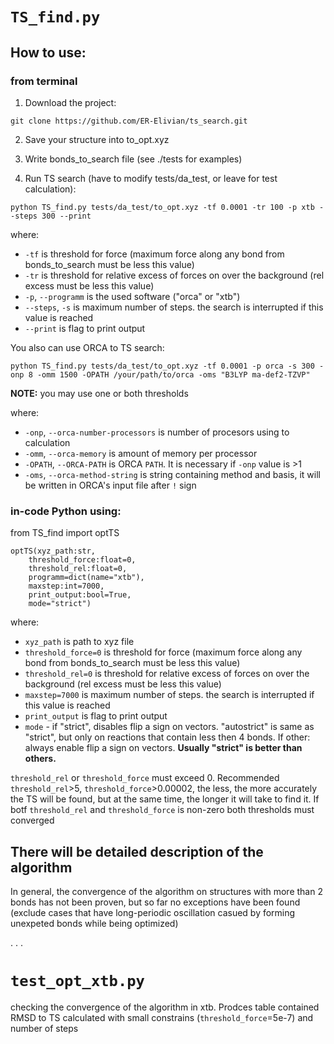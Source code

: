 # `TS_find.py`

## How to use:
### from terminal

1. Download the project:
```
git clone https://github.com/ER-Elivian/ts_search.git
```
2. Save your structure into to_opt.xyz

3. Write bonds_to_search file (see ./tests for examples)

4. Run TS search (have to modify tests/da_test, or leave for test calculation):

```
python TS_find.py tests/da_test/to_opt.xyz -tf 0.0001 -tr 100 -p xtb --steps 300 --print
```
where: 
* `-tf` is threshold for force (maximum force along any bond from bonds_to_search must be less this value)
* `-tr` is threshold for relative excess of forces on  over the background (rel excess must be less this value)
* `-p`, `--programm` is the used software ("orca" or "xtb")
* `--steps`, `-s` is maximum number of steps. the search is interrupted if this value is reached
* `--print` is flag to print output

You also can use ORCA to TS search:
```
python TS_find.py tests/da_test/to_opt.xyz -tf 0.0001 -p orca -s 300 -onp 8 -omm 1500 -OPATH /your/path/to/orca -oms "B3LYP ma-def2-TZVP"
```
<b>NOTE:</b> you may use one or both thresholds

where: 
* `-onp`, `--orca-number-processors` is number of procesors using to calculation
* `-omm`, `--orca-memory` is amount of memory per processor  
* `-OPATH`, `--ORCA-PATH` is ORCA `PATH`. It is necessary if `-onp` value is >1
* `-oms`, `--orca-method-string` is string containing method and basis, it will be written in ORCA's input file after `!` sign

### in-code Python using:

from TS_find import optTS
```
optTS(xyz_path:str,
    threshold_force:float=0, 
    threshold_rel:float=0,
    programm=dict(name="xtb"), 
    maxstep:int=7000, 
    print_output:bool=True, 
    mode="strict")
```
where:
- `xyz_path` is path to xyz file 
- `threshold_force=0` is threshold for force (maximum force along any bond from bonds_to_search must be less this value)
- `threshold_rel=0` is threshold for relative excess of forces on  over the background (rel excess must be less this value)
- `maxstep=7000` is maximum number of steps. the search is interrupted if this value is reached
- `print_output` is flag to print output
- `mode` - if "strict", disables flip a sign on vectors. "autostrict" is same as "strict", but only on reactions that contain less then 4 bonds. If other: always enable flip a sign on vectors. <b>Usually "strict" is better than others.</b>

`threshold_rel` or `threshold_force` must exceed 0. Recommended `threshold_rel`>5, `threshold_force`>0.00002, the less, the more accurately the TS will be found, but at the same time, the longer it will take to find it. If botf `threshold_rel` and `threshold_force` is non-zero both thresholds must converged

## There will be detailed description of the algorithm

In general, the convergence of the algorithm on structures with more than 2 bonds has not been proven, but so far no exceptions have been found (exclude cases that have long-periodic oscillation casued by forming unexpeted bonds while being optimized)

. . .


# `test_opt_xtb.py`
checking the convergence of the algorithm in xtb. Prodces table contained RMSD to TS calculated with small constrains (`threshold_force`=5e-7) and number of steps